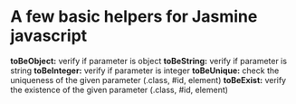 # A few basic helpers for Jasmine javascript
**toBeObject:** verify if parameter is object
**toBeString:** verify if parameter is string
**toBeInteger:** verify if parameter is integer
**toBeUnique:** check the uniqueness of the given parameter (.class, #id, element)
**toBeExist:** verify the existence of the given parameter (.class, #id, element)
